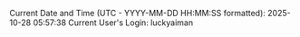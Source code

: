 Current Date and Time (UTC - YYYY-MM-DD HH:MM:SS formatted): 2025-10-28 05:57:38
Current User's Login: luckyaiman
